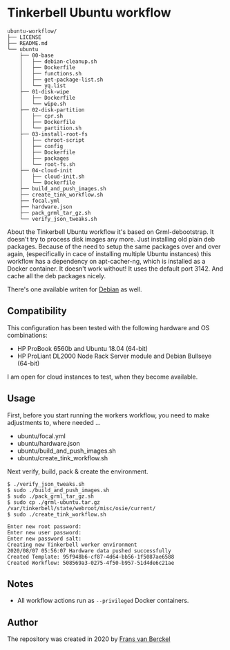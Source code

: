 # Tinkerbell Ubuntu workflow

```
ubuntu-workflow/
├── LICENSE
├── README.md
└── ubuntu
    ├── 00-base
    │   ├── debian-cleanup.sh
    │   ├── Dockerfile
    │   ├── functions.sh
    │   ├── get-package-list.sh
    │   └── yq.list
    ├── 01-disk-wipe
    │   ├── Dockerfile
    │   └── wipe.sh
    ├── 02-disk-partition
    │   ├── cpr.sh
    │   ├── Dockerfile
    │   └── partition.sh
    ├── 03-install-root-fs
    │   ├── chroot-script
    │   ├── config
    │   ├── Dockerfile
    │   ├── packages
    │   └── root-fs.sh
    ├── 04-cloud-init
    │   ├── cloud-init.sh
    │   └── Dockerfile
    ├── build_and_push_images.sh
    ├── create_tink_workflow.sh
    ├── focal.yml
    ├── hardware.json
    ├── pack_grml_tar_gz.sh
    └── verify_json_tweaks.sh
```

About the Tinkerbell Ubuntu workflow it's based on Grml-debootstrap. It doesn't try to process disk images any more. Just installing old plain deb packages. Because of the need to setup the same packages over and over again, (especifically in cace of installing multiple Ubuntu instances) this workflow has a dependency on apt-cacher-ng, which is installed as a Docker container. It doesn't work without! It uses the default port 3142. And cache all the deb packages nicely.

There's one available writen for [Debian](https://github.com/fransvanberckel/debian-workflow) as well.

## Compatibility

This configuration has been tested with the following hardware and OS combinations:

- HP ProBook 6560b and Ubuntu 18.04 (64-bit)
- HP ProLiant DL2000 Node Rack Server module and Debian Bullseye (64-bit)

I am open for cloud instances to test, when they become available.

## Usage

First, before you start running the workers workflow, you need to make adjustments to, where needed ...

- ubuntu/focal.yml
- ubuntu/hardware.json
- ubuntu/build_and_push_images.sh
- ubuntu/create_tink_workflow.sh

Next verify, build, pack & create the environment.
```
$ ./verify_json_tweaks.sh
$ sudo ./build_and_push_images.sh
$ sudo ./pack_grml_tar_gz.sh
$ sudo cp ./grml-ubuntu.tar.gz /var/tinkerbell/state/webroot/misc/osie/current/
$ sudo ./create_tink_workflow.sh

Enter new root password:
Enter new user password:
Enter new password salt:
Creating new Tinkerbell worker environment
2020/08/07 05:56:07 Hardware data pushed successfully
Created Template: 95f948b6-cf87-4d64-bb56-1f5087ae6588
Created Workflow: 508569a3-0275-4f50-b957-51d4de6c21ae
```

## Notes

* All workflow actions run as `--privileged` Docker containers.

## Author

The repository was created in 2020 by [Frans van Berckel](https://www.fransvanberckel.nl)
